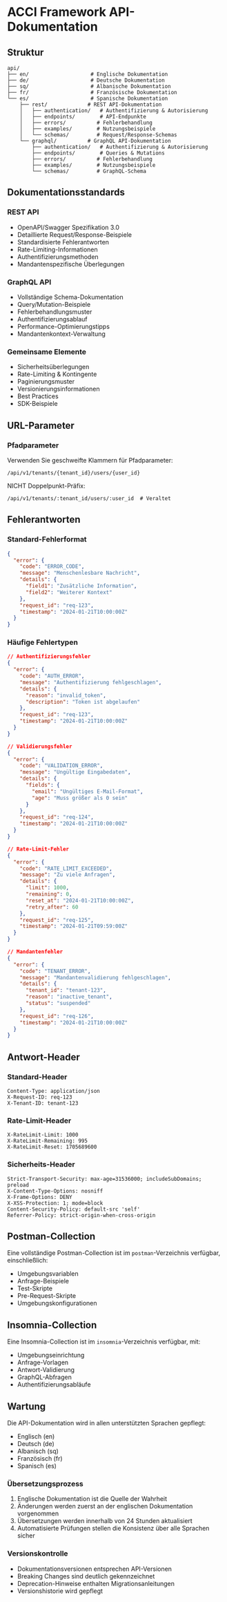 # ACCI Framework API-Dokumentation

## Struktur

```
api/
├── en/                    # Englische Dokumentation
├── de/                    # Deutsche Dokumentation
├── sq/                    # Albanische Dokumentation
├── fr/                    # Französische Dokumentation
└── es/                    # Spanische Dokumentation
    ├── rest/             # REST API-Dokumentation
    │   ├── authentication/   # Authentifizierung & Autorisierung
    │   ├── endpoints/        # API-Endpunkte
    │   ├── errors/          # Fehlerbehandlung
    │   ├── examples/        # Nutzungsbeispiele
    │   └── schemas/         # Request/Response-Schemas
    └── graphql/          # GraphQL API-Dokumentation
        ├── authentication/   # Authentifizierung & Autorisierung
        ├── endpoints/        # Queries & Mutations
        ├── errors/          # Fehlerbehandlung
        ├── examples/        # Nutzungsbeispiele
        └── schemas/         # GraphQL-Schema
```

## Dokumentationsstandards

### REST API
- OpenAPI/Swagger Spezifikation 3.0
- Detaillierte Request/Response-Beispiele
- Standardisierte Fehlerantworten
- Rate-Limiting-Informationen
- Authentifizierungsmethoden
- Mandantenspezifische Überlegungen

### GraphQL API
- Vollständige Schema-Dokumentation
- Query/Mutation-Beispiele
- Fehlerbehandlungsmuster
- Authentifizierungsablauf
- Performance-Optimierungstipps
- Mandantenkontext-Verwaltung

### Gemeinsame Elemente
- Sicherheitsüberlegungen
- Rate-Limiting & Kontingente
- Paginierungsmuster
- Versionierungsinformationen
- Best Practices
- SDK-Beispiele

## URL-Parameter

### Pfadparameter
Verwenden Sie geschweifte Klammern für Pfadparameter:
```
/api/v1/tenants/{tenant_id}/users/{user_id}
```

NICHT Doppelpunkt-Präfix:
```
/api/v1/tenants/:tenant_id/users/:user_id  # Veraltet
```

## Fehlerantworten

### Standard-Fehlerformat
```json
{
  "error": {
    "code": "ERROR_CODE",
    "message": "Menschenlesbare Nachricht",
    "details": {
      "field1": "Zusätzliche Information",
      "field2": "Weiterer Kontext"
    },
    "request_id": "req-123",
    "timestamp": "2024-01-21T10:00:00Z"
  }
}
```

### Häufige Fehlertypen
```json
// Authentifizierungsfehler
{
  "error": {
    "code": "AUTH_ERROR",
    "message": "Authentifizierung fehlgeschlagen",
    "details": {
      "reason": "invalid_token",
      "description": "Token ist abgelaufen"
    },
    "request_id": "req-123",
    "timestamp": "2024-01-21T10:00:00Z"
  }
}

// Validierungsfehler
{
  "error": {
    "code": "VALIDATION_ERROR",
    "message": "Ungültige Eingabedaten",
    "details": {
      "fields": {
        "email": "Ungültiges E-Mail-Format",
        "age": "Muss größer als 0 sein"
      }
    },
    "request_id": "req-124",
    "timestamp": "2024-01-21T10:00:00Z"
  }
}

// Rate-Limit-Fehler
{
  "error": {
    "code": "RATE_LIMIT_EXCEEDED",
    "message": "Zu viele Anfragen",
    "details": {
      "limit": 1000,
      "remaining": 0,
      "reset_at": "2024-01-21T10:00:00Z",
      "retry_after": 60
    },
    "request_id": "req-125",
    "timestamp": "2024-01-21T09:59:00Z"
  }
}

// Mandantenfehler
{
  "error": {
    "code": "TENANT_ERROR",
    "message": "Mandantenvalidierung fehlgeschlagen",
    "details": {
      "tenant_id": "tenant-123",
      "reason": "inactive_tenant",
      "status": "suspended"
    },
    "request_id": "req-126",
    "timestamp": "2024-01-21T10:00:00Z"
  }
}
```

## Antwort-Header

### Standard-Header
```http
Content-Type: application/json
X-Request-ID: req-123
X-Tenant-ID: tenant-123
```

### Rate-Limit-Header
```http
X-RateLimit-Limit: 1000
X-RateLimit-Remaining: 995
X-RateLimit-Reset: 1705689600
```

### Sicherheits-Header
```http
Strict-Transport-Security: max-age=31536000; includeSubDomains; preload
X-Content-Type-Options: nosniff
X-Frame-Options: DENY
X-XSS-Protection: 1; mode=block
Content-Security-Policy: default-src 'self'
Referrer-Policy: strict-origin-when-cross-origin
```

## Postman-Collection

Eine vollständige Postman-Collection ist im `postman`-Verzeichnis verfügbar, einschließlich:
- Umgebungsvariablen
- Anfrage-Beispiele
- Test-Skripte
- Pre-Request-Skripte
- Umgebungskonfigurationen

## Insomnia-Collection

Eine Insomnia-Collection ist im `insomnia`-Verzeichnis verfügbar, mit:
- Umgebungseinrichtung
- Anfrage-Vorlagen
- Antwort-Validierung
- GraphQL-Abfragen
- Authentifizierungsabläufe

## Wartung

Die API-Dokumentation wird in allen unterstützten Sprachen gepflegt:
- Englisch (en)
- Deutsch (de)
- Albanisch (sq)
- Französisch (fr)
- Spanisch (es)

### Übersetzungsprozess
1. Englische Dokumentation ist die Quelle der Wahrheit
2. Änderungen werden zuerst an der englischen Dokumentation vorgenommen
3. Übersetzungen werden innerhalb von 24 Stunden aktualisiert
4. Automatisierte Prüfungen stellen die Konsistenz über alle Sprachen sicher

### Versionskontrolle
- Dokumentationsversionen entsprechen API-Versionen
- Breaking Changes sind deutlich gekennzeichnet
- Deprecation-Hinweise enthalten Migrationsanleitungen
- Versionshistorie wird gepflegt 